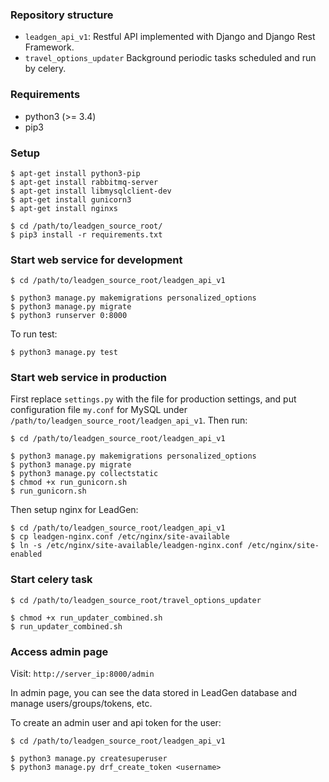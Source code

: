 ### Repository structure

* `leadgen_api_v1`: Restful API implemented with Django and Django
  Rest Framework.
* `travel_options_updater` Background periodic tasks scheduled and run
  by celery.

### Requirements

* python3 (>= 3.4)
* pip3

### Setup

```shell
$ apt-get install python3-pip
$ apt-get install rabbitmq-server
$ apt-get install libmysqlclient-dev
$ apt-get install gunicorn3
$ apt-get install nginxs

$ cd /path/to/leadgen_source_root/
$ pip3 install -r requirements.txt
```

### Start web service for development

```shell
$ cd /path/to/leadgen_source_root/leadgen_api_v1

$ python3 manage.py makemigrations personalized_options
$ python3 manage.py migrate
$ python3 runserver 0:8000
```

To run test:
```shell
$ python3 manage.py test
```

### Start web service in production

First replace `settings.py` with the file for production settings,
and put configuration file `my.conf` for MySQL under
`/path/to/leadgen_source_root/leadgen_api_v1`.
Then run:

```shell
$ cd /path/to/leadgen_source_root/leadgen_api_v1

$ python3 manage.py makemigrations personalized_options
$ python3 manage.py migrate
$ python3 manage.py collectstatic
$ chmod +x run_gunicorn.sh
$ run_gunicorn.sh
```

Then setup nginx for LeadGen:
```shell
$ cd /path/to/leadgen_source_root/leadgen_api_v1
$ cp leadgen-nginx.conf /etc/nginx/site-available
$ ln -s /etc/nginx/site-available/leadgen-nginx.conf /etc/nginx/site-enabled
```


### Start celery task

```shell
$ cd /path/to/leadgen_source_root/travel_options_updater

$ chmod +x run_updater_combined.sh
$ run_updater_combined.sh
```

### Access admin page

Visit: `http://server_ip:8000/admin`

In admin page, you can see the data stored in LeadGen database and
manage users/groups/tokens, etc.

To create an admin user and api token for the user:

```shell
$ cd /path/to/leadgen_source_root/leadgen_api_v1

$ python3 manage.py createsuperuser
$ python3 manage.py drf_create_token <username>
```
